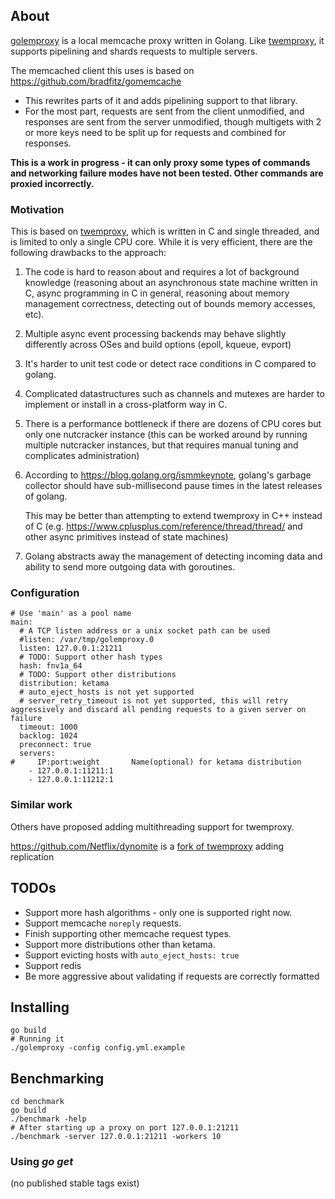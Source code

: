 ## About

[golemproxy](https://github.com/TysonAndre/golemproxy) is a local memcache proxy written in Golang. Like [twemproxy](https://github.com/twitter/twemproxy), it supports pipelining and shards requests to multiple servers.

The memcached client this uses is based on https://github.com/bradfitz/gomemcache

- This rewrites parts of it and adds pipelining support to that library.
- For the most part, requests are sent from the client unmodified, and responses are sent from the server unmodified,
  though multigets with 2 or more keys need to be split up for requests and combined for responses.

**This is a work in progress - it can only proxy some types of commands and networking failure modes have not been tested. Other commands are proxied incorrectly.**

### Motivation

This is based on [twemproxy](https://github.com/twitter/twemproxy), which is written in C and single threaded, and is limited to only a single CPU core.
While it is very efficient, there are the following drawbacks to the approach:

1. The code is hard to reason about and requires a lot of background knowledge
   (reasoning about an asynchronous state machine written in C, async programming in C in general, reasoning about memory management correctness, detecting out of bounds memory accesses, etc).

2. Multiple async event processing backends may behave slightly differently across OSes and build options (epoll, kqueue, evport)
3. It's harder to unit test code or detect race conditions in C compared to golang.
4. Complicated datastructures such as channels and mutexes are harder to implement or install in a cross-platform way in C.
5. There is a performance bottleneck if there are dozens of CPU cores but only one nutcracker instance
   (this can be worked around by running multiple nutcracker instances, but that requires manual tuning and complicates administration)
6. According to https://blog.golang.org/ismmkeynote, golang's garbage collector should have sub-millisecond pause times in the latest releases of golang.

   This may be better than attempting to extend twemproxy in C++ instead of C (e.g. https://www.cplusplus.com/reference/thread/thread/ and other async primitives instead of state machines)
7. Golang abstracts away the management of detecting incoming data and ability to send more outgoing data with goroutines.

### Configuration

```
# Use 'main' as a pool name
main:
  # A TCP listen address or a unix socket path can be used
  #listen: /var/tmp/golemproxy.0
  listen: 127.0.0.1:21211
  # TODO: Support other hash types
  hash: fnv1a_64
  # TODO: Support other distributions
  distribution: ketama
  # auto_eject_hosts is not yet supported
  # server_retry_timeout is not yet supported, this will retry aggressively and discard all pending requests to a given server on failure
  timeout: 1000
  backlog: 1024
  preconnect: true
  servers:
#     IP:port:weight       Name(optional) for ketama distribution
    - 127.0.0.1:11211:1
    - 127.0.0.1:11212:1
```

### Similar work

Others have proposed adding multithreading support for twemproxy.

https://github.com/Netflix/dynomite is a [fork of twemproxy](https://github.com/Netflix/dynomite/wiki/FAQ#is-this-a-fork-from-twemproxy) adding replication

## TODOs

- Support more hash algorithms - only one is supported right now.
- Support memcache `noreply` requests.
- Finish supporting other memcache request types.
- Support more distributions other than ketama.
- Support evicting hosts with `auto_eject_hosts: true`
- Support redis
- Be more aggressive about validating if requests are correctly formatted

## Installing

```
go build
# Running it
./golemproxy -config config.yml.example
```

## Benchmarking

```
cd benchmark
go build
./benchmark -help
# After starting up a proxy on port 127.0.0.1:21211
./benchmark -server 127.0.0.1:21211 -workers 10
```

### Using *go get*

(no published stable tags exist)
